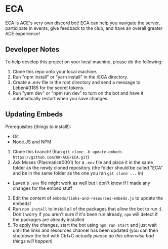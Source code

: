 # ECA

ECA is ACE's very own discord bot! ECA can help you navigate the server, participate in events, give feedback to the club, and have an overall greater ACE experience!

## Developer Notes

To help develop this project on your local machine, please do the following:

1. Clone this repo onto your local machine.
2. Run "npm install" or "yarn install" in the /ECA directory.
3. Create a .env file in the root directory and send a message to Leben#3185 for the secret tokens.
4. Run "yarn dev" or "npm run dev" to turn on the bot and have it automatically restart when you save changes.

## Updating Embeds

Prerequisites (things to install!):
* Git
* Node.JS and NPM

1. Clone this branch! (Run `git clone -b update-embeds https://github.com/UW-ACE/ECA.git`)
2. Ask Moses (Plasmatic#0001) for a `.env` file and place it in the same folder as the newly cloned repository (the folder should be called "ECA" and be in the same folder as the one you ran `git clone ...` in)
  * Lavan's `.env` file might work as well but I don't know if I made any changes for the embed stuff
3. Edit the content of `embeds/links-and-resources-embeds.js` to update the embeds!
4. Run `npm install` to install all of the packages that allow the bot to run :).  Don't worry if you aren't sure if it's been run already, `npm` will detect if the packages are already installed 
5. To apply the changes, start the bot using `npm run start` and just wait until the links and resources channel has been updated (you can then shutdown the bot with Ctrl+C *actually please do this otherwise bad things will happen*)
